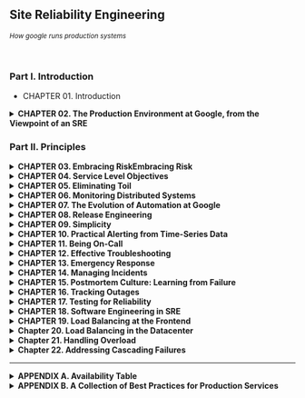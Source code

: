 ## Site Reliability Engineering
<i><small>How google runs production systems</small></i>

<br/>

### Part I. Introduction

- CHAPTER 01. Introduction

<details>
<summary><b>CHAPTER 02. The Production Environment at Google, from the Viewpoint of an SRE</b></summary>
<br>

[🔗 link](./chapter02)

<br/>

**TL;DR**
- **하드웨어 구성**: 구글의 데이터센터는 동일한 하드웨어 유형을 사용하고 클러스터 운영 시스템인 Borg가 자원 할당을 관리함. 클러스터-데이터센터-캠퍼스 구조를 형성하며, "주피터" 네트워크로 연결됨.
- **시스템 소프트웨어 관리**: 대규모 하드웨어 문제를 소프트웨어로 관리하며, Borg가 자원 관리를 담당함. 스토리지 계층에는 Colossus(구글 파일 시스템 후속), Bigtable, Spanner 등이 사용됨.
- **네트워킹**: 오픈플로우(OpenFlow) 기반의 SDN을 사용해 스마트 라우팅 하드웨어 대신 단순한 스위치와 중앙 컨트롤러로 네트워크를 관리함. 글로벌 소프트웨어 로드 밸런서(GSLB)를 통해 다양한 수준에서 로드 밸런싱을 수행함.
- **잠금 서비스**: Chubby는 비동기 합의를 통해 일관성 있는 데이터 잠금과 관리 제공.
- **모니터링과 경고**: Borgmon을 사용해 지표를 수집하고 문제 발생 시 알림을 제공하여 시스템 상태와 자원 소비를 모니터링함.
- **소프트웨어 인프라**: Stubby를 통한 원격 프로시저 호출(RPC)로 통신하고, 프로토콜 버퍼(Protocol Buffers)로 데이터 전송.
- **개발 환경**: 코드 변경은 리뷰를 통해 검토하고 배포, 모든 소스 코드 수정은 리뷰 후 제출됨.

<br/>
</details>

### Part II. Principles

<details>
<summary><b>CHAPTER 03. Embracing RiskEmbracing Risk</b></summary>
<br>

[🔗 link](./chapter03)

<br/>

**TL;DR**
- **리스크 관리**: 신뢰성을 높이는 데 필요한 비용은 비례적으로 증가하지 않으며, 때로는 100배까지도 높아질 수 있음.
  - **비용 요소**: 여분의 컴퓨트 자원 비용, 기회 비용.
- **서비스 리스크 측정**: 단일 지표로는 서비스 리스크를 완전히 파악하기 어려움.
  - 구글은 시간 기준 가용성 대신 요청 성공률을 기준으로 가용성을 정의함.
- **서비스의 위험 수용도**: 제품 정의 및 목표에 따라 위험 수용도를 설정함.
  - **고려사항**: 장애 유형, 위험 대비 비용, 목표 가용성 수준, 비용 대비 추가 수익.
- **에러 예산 활용**: 소프트웨어 결함을 어느 정도 허용할지, 출시 빈도, 테스트 전략을 조정하여 유연성과 사용성의 균형을 맞춤.
  - 에러 예산을 통해 출시 리스크와 품질 관리를 균형 있게 조율.
- **카나리 테스트**: 새로운 코드 도입 시 일부 구간에서 테스트하는 방법으로, 기간과 규모 조정이 중요.

<br/>
</details>
<details>
<summary><b>CHAPTER 04. Service Level Objectives</b></summary>
<br>

[🔗 link](./chapter04)

<br/>

**TL;DR**
- **SLI**: **서비스 수준 지표**. 서비스의 가용성, 응답 속도, 오류율 등을 측정하는 정량적 지표.
- **SLO**: **서비스 수준 목표**. 특정 SLI의 목표 범위(예: 응답 시간 95% 이하).
- **SLA**: **서비스 수준 협약**. SLO를 달성하지 못할 경우 사용자와의 보상 계약.
- **지표 설정**: 모든 지표를 SLI로 설정할 필요는 없으며, 중요한 척도만 선택.
  - 지표 표준화는 효율성 향상에 기여.
- **목표 설정 가이드라인**:
  - 현재 성능 기준 사용 금지.
  - SLI 단순화.
  - 사용자 만족 수준을 초과하지 않음.
  - 적은 수의 SLO 설정.
  - 초기 목표는 점진적 개선 가능하도록 설정.
- **제어 루프**: SLI를 모니터링하고 SLO와 비교해 대응 필요 여부를 판단.
- **SLA 설정**: 보수적 SLO 설정과 사용자가 이해할 보상체계가 중요.

<br/>
</details>
<details>
<summary><b>CHAPTER 05. Eliminating Toil</b></summary>
<br>

[🔗 link](./chapter05)

<br/>

**TL;DR**

- **삽질(Toil)**: 반복적이고 자동화가 가능하지만 수작업으로 처리되는 비효율적 업무.
  - 수작업 필요, 반복적, 자동화 가능, 사후 대처 필요, 지속적 가치 없음, 서비스 성장에 따라 증가함.
  - **삽질을 줄이는 이유**: 구글 SRE는 삽질을 50% 이하로 유지하여 효율성을 높이고 서비스 확장성을 강화하려 함.
- **엔지니어링 업무**:
  - **소프트웨어 엔지니어링**: 코드 작성, 자동화 스크립트, 확장성 향상.
  - **시스템 엔지니어링**: 설정 조정, 문서화, 로드 밸런서 설치.
  - **삽질**: 반복적인 수작업.
  - **부하**: 직접적이지 않은 관리 업무.
- 삽질이 많아지면 **경력 침체, 의욕 저하, 성장 둔화, 신뢰 문제 발생**.
- **결론**: 창의적 업무에 집중하기 위해 모든 사람이 매주 삽질을 줄여야 함.

<br/>
</details>
<details>
<summary><b>CHAPTER 06. Monitoring Distributed Systems</b></summary>
<br>

[🔗 link](./chapter06)

<br/>

**TL;DR**

- **모니터링**
  - **모니터링 정의**: 시스템의 정량적 실시간 데이터를 모으고 처리하고 집계해서 보여주는 것
  - **화이트박스(white-box) 모니터링**: 로그나 자바 가상 머신 (Java Virtual Machine, JVM) 의 프로파일링 인터페이스 (profling interface) 같은 인터페이스 혹은 내부의 통계 지표를 제공하는 HTTP 핸들러 등을 이용해서 얻은 시스템의 내부 지표들을 토대로하는 모니터링
  - **블랙박스 (black-box) 모니터링**: 사용자가 보게 되는 확인 가능한 동작들을 외부에서 테스트하는 과정
  - **대시보드 (dash board)**: 서비스의 핵심 지표에 대한 요약된 뷰를 보여주는 (주로 웹 기반) 애플리케이션
  - **알림 (alert)**: 사람이 읽을 수 있도록 작성된 통지(noification) 를 말하며, 주로 버그나 티켓 큐, 메일, 혹은 호출기 등으로 보내짐
  - **근본원인**: 소프트웨어 시스템의 결함이나 사람의 실수는 일단 고쳐지면 그 일이 다시는 발생하지 않을 것이라는 확신을 심어줌
  - **노드와 머신**: 물리적인 서버, 가상머신 혹은 컨테이너(container)에서 동작하는 커널의 단일 인스턴스를 의미하며 동의어로 사용됨
  - **푸시 (push)**: : 서비스가 실행하는 소프트웨어나 관련된 설정에 대한 모든 변경사항
- **네 가지 결정적인 지표**
  - **지연응답**: 요청이서비스에의해처리되기까지의시간빠르게 리턴된 에러보다는 느리게 리턴된 에러가 더 중요
  - **트래픽**: 시스템에 얼마나 많은 요청이 들어오는지를 측정초당 HTTP 요청의 개수로 측정
  - **에러**: 실패한 요청의 비율
  - **서비스 포화 상태**: 서비스가 얼마나 '포화 상태'로 동작 하는지를 의미

<br/>
</details>
<details>
<summary><b>CHAPTER 07. The Evolution of Automation at Google</b></summary>
<br>

[🔗 link](./chapter07)

<br/>

**TL;DR**

- **자동화의 가치 (자동화가 제공해주는 가치)**
  1. **Consistency**, 일관성: 정확히 정의된 업무 범위 + 정해진 절차 수행
  2. **A Platform**, 플랫폼: 올바르게 디자인되고 구현된 자동 시스템은 여러 이점을 가진 플랫폼 제공
     - 재발 방지: 자동화된 코드에서 수정된 버그는 한 번 수정되면 다시 발생하지 않음
  3. **Faster Repairs**, 더 신속한 수리: 시스템의 일반적인 장애를 해결하는 데 사용됩니다.
     - 평균 고장 후 수리 시간(MTTR) 절감: 장애에 대한 평균 고장 후 수리 시간(Mean Time to Repair, MTTR)의 절감 가능
  4. **Faster Action**, 더 신속한 조치: 사람이 기계만큼 빠르게 대응하는 것은 대체로 불가능
  5. **Time Saving**: 시간 절감
- **신뢰성은 근본적인 기능**
  - 운영자들이 제대로 대응하지 못하는 이유는 실전 경험의 부족
  - 그들이 생각하는 시스템의 동작이 실제 시스템의 동작과 일치하지 않기 때문
  - 오해는 수동 작업은 항상 수행이 가능할 것이라는 전제에서 발생
- **자동화는 시간을 절약하는 것 이상의 가치를 제공**
  - 단순히 자동화에 투입하는 시간과 그로 인해 절약되는 시간을 비교하는 것만으로는 판단하지 않았으면 함.

<br/>
</details>
<details>
<summary><b>CHAPTER 08. Release Engineering</b></summary>
<br>

[🔗 link](./chapter08)

<br/>

**TL;DR**

- 릴리즈 엔지니어링을 처음부터 도입하는 것이 중요

- 1️⃣ **릴리즈 엔지니어링**
  - 소프트웨어를 빌드하고 전달하는 과정을 간략하게 기술하는 분야.
  - 신뢰성 있는 서비스를 운영하려면 견고한 릴리즈 프로세스가 필요.
  - 모든 릴리즈 과정은 언제든지 동일하게 반복 실행될 수 있어야 함.
- 2️⃣ **릴리즈 엔지니어링 - 철학**
  1. **Self-Service Model**: 자동 빌드 시스템과 배포 도구를 이용해 많은 프로젝트가 자동으로 빌드되고 배포됨
  2. **High Velocity**: 변경 사항을 자주, 그리고 빠르게 릴리즈
  3. **Hermetic Builds**: 빌드 머신에 설치된 라이브러리나 다른 소프트웨어에 영향을 받지 않음.
  4. **Enforcement of Policies and Procedures**: 여러 단계의 보안 및 접근 제어 계층이 누가 어떤 작업을 수행할 수 있는지를 결정
- 3️⃣ **Rapid - 자동화 릴리즈 시스템**
  - 빌드와 테스트 대상, 배포 규칙, 관리용 정보(프로젝트 소유자) 등을 정의
  1. **Building**: Blaze (블레이즈) - C++, 자바, 파이썬, 고(Go), 자바스크립트 등 다양한 언어의 바이너리를 빌드하는 툴
  2. **Branching**: 모든 코드는 소스 코드 트리(메인라인)의 주 브랜치에 체크인됨.
  3. **Testing**: 변경된 코드가 제출될 때마다 코드에 대한 단위 테스트를 실행
  4. **Packaging**: Midas 패키지 관리자(Midas Package Manager, MPM)를 통해 프로덕션 환경의 머신에 배포
  5. **Deployment**: 시시포스 (Sisyphus) - **범용의 롤아웃(rollout) 자동화 프레임워크

<br/>
</details>
<details>
<summary><b>CHAPTER 09. Simplicity</b></summary>
<br>

[🔗 link](./chapter09)

<br/>

**TL;DR**

- 소프트웨어 시스템은 동적이고 불안정하며, 신속함과 안정성의 균형 유지가 핵심 과제임.
- **시스템 안정성 vs. 신속함**: 때로는 빠른 개발을 위해 안정성을 희생할 필요가 있으며, SRE는 신뢰성과 신속성을 동시에 높이는 절차와 도구를 개발함.
- **지루함의 미덕**: 소스코드는 복잡하지 않고 단조로울수록 바람직하며, 근본적 복잡성과 돌발적 복잡성을 구별하는 것이 중요함.
- **최소한의 API**: API는 작고 간결할수록 좋으며, 필요 없는 요소를 걷어내는 것이 이상적인 간결성을 만듦.
- **모듈화**: 독립적 변경이 가능해야 지속 가능한 시스템 구축이 가능함.
- 결론적으로, **간결함은 소프트웨어 신뢰성의 전제 조건**이며, 각 단계에서 단순화를 추구해야 함.
- 진정한 엔지니어링은 환경을 혼란스럽지 않게 유지하면서 혁신에 집중하는 것임.

<br/>
</details>

<details>
<summary><b>CHAPTER 10. Practical Alerting from Time-Series Data</b></summary>
<br>

[🔗 link](./chapter10)

<br/>

**TL;DR**

- **Borgmon**
  - 구글에서 개발한 시계열 모니터링 도구
  - 시스템 장애 탐지를 위해 스크립트를 실행하는 대신 표준화된 데이터 포맷 (Common Data Exposition Format) 사용.
  - **데이터 수집**
      - `/varz` URL을 각 대상마다 호출 → 결과 디코드 → 결과 값 메모리에 저장.
      - 메모리 내의 상태는 정기적으로 외부 시스템 - 시계열 데이터베이스 (Time-Series Database, TSDB) - 에 보관.
      - 오래된 데이터를 TSDB에 쿼리
      - 수집한 데이터는 차트 렌더링과 알림 생성에 사용되며, 대량 데이터 수집을 위해 지표 형식을 표준화.
  - 낮은 오버헤드로 대량 데이터 수집 가능.
  - 화이트 박스 모니터링 (white-box monitoring)
  - **유지 보수**: 광범위한 단위 테스트 및 회귀 테스트를 지원
- **Time window**: 연속된 데이터가 아니라 시계열로 분리된 데이터들을 다룰 때 조회 기간을 정해둠.
- **Alertmanager** (알림 매니저): 보그몬은 중앙 집중식으로 운영되는 알림 매니저에 연결됨
- **Borgmon Cluster**: 좀 더 복잡한 보그몬 클러스터에서는 "데이터센터 보그몬" 을 두어 수집 전용 계층으로 사용
- **Prober**: 프로버. 프로토콜의 응답 페이로드의 유효성 검사
- **Label**: 레이블. 보그몬에서 시계열 데이터를 그룹화하고 집계하는데 사용

<br/>
</details>

<details>
<summary><b>CHAPTER 11. Being On-Call</b></summary>
<br>

[🔗 link](./chapter11)

<br/>

**TL;DR**
- 비상 대기 중인 엔지니어는 프로덕션 환경에서 필요한 운영 작업을 사전 약속된 장애 시 대응 시간 내에 수행해야 함.
- **사전 약속된 장애 시 대응 시간**
    - 사용자에게 노출되거나, 시간이 중요한 서비스의 경우: 약 `5분`
    - 시간에 덜 민감한 서비스의 경우: 약 `30분`
- 사용자에게 노출되는 서비스의 경우 분기별로 `99.99%`의 가용성을 확보해야 함 → 분기 별 약 '13분'의 다운타임만 허용.
- SRE 팀은 **비상 대기 업무의 '양'과 '품질'에 대한 상세한 제약**을 둠.
    - **비상 대기 업무의 양**: 엔지니어가 비상 대기 업무에 할애한 시간의 백분율로 계산.
    - **비상 대기 업무의 품질**: 비상 대기 기간 동안 발생한 장애 수로 계산.
- **목표하는 SRE 업무 비중**: `[50%]` 엔지니어링 + `[25%]` 비상 대기 + `[25%]` 운영 업무
- **품질의 균형**: 비상 대기업무는 매 12시간마다 교대하므로 하루 최대 2개의 장애 처리가 가능.
- **합리적인 의사 결정을 위한 자원**
    - 분명한 장애 전파 경로
    - 잘 정의된 장애 관리 프로세스
    - 비난 없는 포스트모텀 문화
- SRE 지원 시스템을 개발하는 팀은 대부분 24/7 비상 대기업무를 교대로 투입되며, 필요 시 장애를 타 팀에 전파 가능
- **운영 부하**
    - **알림**: 모니터링 설정 오류는 운영 부담 증가를 초래 → 알림/장애 비율이 1:1이 되도록 조정
    - **타 팀 협조**: SRE는 개발 팀에게 시스템이 SRE 팀 기준에 도달할 때까지 비상 대기에 집중하도록 요청할 수 있음


<br/>
</details>

<details>
<summary><b>CHAPTER 12. Effective Troubleshooting</b></summary>
<br>

[🔗 link](./chapter12)

<br/>

**TL;DR**

- **장애 대응의 목표**
  1. 장애의 영향을 최소화하고 빠르게 복구하는 것.
  2. 장애의 재발을 방지하기 위한 근본 원인을 파악하는 것.
- 특정 시스템을 위한 사후 분석을 지원하는 도구와 템플릿 활용하는 것이 좋음
- 조사를 체계적으로 진행할 수 있는 절차를 마련.

#### 📌 장애 대응 절차:
1. **Problem Report** (문제 보고)
2. **Triage** (문제의 우선순위 판단)
3. **Examine** (문제를 관찰하기)
   1. 모니터링 지표
   2. 로그
   3. 상태 외부 노출
   4. 요청/응답 확인
4. **Diagnose** (진단)
   1. Simplify and reduce
   2. Ask "what," "where," and "why"
   3. What touched it last
   4. Specific diagnoses

#### 📌 테스트 구상 시 주의 사항
- 상호 배타적 테스트
- 명확하고 우선순위가 높은 테스트 고려
- 혼란 요소 주의
- 긴급한 테스트의 부작용
- 명확한 증거를 확보가 어려운 테스트의 한계

#### 📌 Negative Results Are Magic
- 부정적인 결과의 가치
- 부정적인 결과도 결론이 됨
- 도구와 방법의 의미
- 부정적인 결과의 공개는 업계의 데이터 주도성을 촉진
- 자신의 결과를 공표

<br/>
</details>

<details>
<summary><b>CHAPTER 13. Emergency Response</b></summary>
<br>

[🔗 link](./chapter13)

<br/>

**TL;DR**

- **세 가지 타입의 위기**
  - **Test-Induced Emergency** 
    - 사전적 테스트 접근법
    - 실제 복잡한 의존 관계 시스템으로 테스트 계획을 잘짜야 함
  - **Change-Induced Emergency**
    - 변경으로 인한 장애
    - 변경된 설정이 예상치 못한 결과나 동작이 발생하지 않도록 많은 테스트를 수행
  - **Process-Induced Emergency**
    - 절차에 의한 장애
    - 신속한 일처리가 위기 대응의 요점이 아님

- **세 가지 장애 타입 대응에서 공통점으로 배운 것**
  - 문제 원인이 명확하지 않은 상황도 해결책 존재
  - 해결책 생각나지 않으면 다른 사람에게 도움 청해야 함
  - '신속하게' 팀 동료 참여하고 도움 요청하고 할 수 있는 모든 것 시도해야 함
- **경험에서 배우고 반복하지 않기**
  - ✔️ 장애 기록 남기기
    - 광범위하고 솔직하게 작성하되, 무엇보다 중요한 것은 화두 던져야 하는 점
  - ✔️ What if? - 테스트에서는 불가능할 정도로까지 크게 의문 갖기
    - 사실, 현실보다 나은 테스트 없음
  - ✔️ 사전 수행하는 테스트
    - 장애 발생하기 전까지는 시스템과 그 시스템 의존 다른 시스템, 그리고 사용자가 어떻게 반응할지 아무도 모름

<br/>
</details>
<details>
<summary><b>CHAPTER 14. Managing Incidents</b></summary>
<br>

[🔗 link](./chapter14)

<br/>

**TL;DR**

📌 **장애 관리**
- ✔️ **핵심**
  - 장애로 인한 피해 최소화
  - 최대한 빨리 평소의 비즈니스 운영 복구
- ✔️ **액션**
  - 장애 관리 전략 사전에 수립하고, 이 전략을 잘 운영하고, 이 전략을 자주 되풀이해서 수행할 수 있도록 하면,
  - 장애 시 복구 시간과 직원들이 긴급한 문제 해결하는 데 받는 스트레스를 확실히 줄일 수 있음

- ✔️ **모범 사례**
  - 우선순위: 우선 출혈 막고 서비스 되살린 후 근본 원인 대한 증거 찾자.
  - 사전 준비: 장애 조치에 참여한 사람들의 자문받아 장애 관리 절차 미리 개발하고 문서화해두자.
  - 신뢰: 장애 조치에 참여 중인 모든 사람들에게 충분한 자율권 보장하자.
  - 감정 조절: 장애 조치하는 동안 스스로 감정적 상태 주의하자. 너무 부담 되면 다른 이에게 도움 청하자.
  - 대체 방안에 대한 모색: 주기적으로 현재 선택할 수 있는 방법 대해 다시 생각하고 이 방법이 여전히 유효한지, 아니면 다른 방법 찾아야 하는지 판단하자.
  - 실습: 이 과정을 정기적으로 수행해서 자연스럽게 활용할 수 있는 수준으로 만들자.
  - 개선: 그리고 계속해서 개선하자. 모든 팀 구성원들이 모든 역할에 익숙해질 수 있도록 독려하자.

<br/>
</details>

<details>
<summary><b>CHAPTER 15. Postmortem Culture: Learning from Failure</b></summary>
<br>

[🔗 link](./chapter15)

<br/>

**TL;DR**

- **포스트모텀**
  - : 장애의 발생 기록과 그 영향, 장애를 완화하거나 해결하기 위해 수행한 작업, 장애의 근본 원인, 그리고 향후 재발 방지를 위한 후속 조치 등이 기록된 문서
- **불행의 바퀴 (wheel of misfortune)**
  - : 이전의 포스트모텀 중 하나를 선정해서 엔지니어들이 그 안에 기록된 대로 역할을 수행해 보는 것. 
  - 새로 입사한 SRE들은 종종 불행의 바퀴 연습을 수행.
- **비난이 아닌 생산적인 포스트모텀 문서를 작성하는 방법**
  - 개인 · 팀의 실수나 부적절한 조치가 아닌, 장애를 유발한 원인을 판단하는 데 집중해야 함.
  - 참여자의 모든 행동 의도는 문제 해결임을 가정.
    - 당시 각자가 가진 모든 정보를 토대로 올바른 조치를 취한 것을 가정하고 작성해야함.
  - 누군가를 비난하지 않는 포스트모텀 문서를 작성하는 것은 어러움.
  - 장애를 유발시킨 모든 행위를 중심으로 명시.

<br/>
</details>

<details>
<summary><b>CHAPTER 16. Tracking Outages</b></summary>
<br>

[🔗 link](./chapter16)

<br/>

**TL;DR**

- **Outalator**
  - 서비스 중단 현상 추적 도구.
  - 모니터링 시스템이 발송하는 모든 알림을 수동으로 수신, 또 데이터를 해석, 그룹화 및 분석하기 위한 시스템
  - ✔️ **Queue**
    - 여러 큐에 보관된 알림을 시간별로 한 번에 확인할 수 있음
  - ✔️ **Tagging**
    - 모든 알림이 하나의 장애를 의미하지 않기 때문에, 알림 메타데이터 관리를 위해 태깅(tagging) 지원.
  - ✔️ **Analysis**
    - 기본적인 분석 계층은 보고서를 위한 산술, 통계, 집계 기능 포함.
- **Escalator**
  - 비상 대기 엔지니어에게 전달된 이메일 복사본 수신 도구로 기획된 시스템.
  - 구글에서는 SRE를 위한 모든 알림을 사람이 수신했는지 여부를 추적하는 중앙 응답 시스템을 공유하는데,
  - 설정된 시간이 지나도 아무도 수신을 확인하지 않으면 시스템은 다음 단계로 알림을 격상함.

<br/>
</details>

<details>
<summary><b>CHAPTER 17. Testing for Reliability</b></summary>
<br>

[🔗 link](./chapter17)

<br/>

**TLDR**

- 📌 **Testing**
  - SRE 엔지니어의 핵심 책임 중 하나는 시스템의 신뢰도를 정량화하는 것.
  - SRE 엔지니어는 시스템의 신뢰도를 정량화하고 유지하기 위해 다양한 테스트 종류(단위, 통합, 시스템, 프로덕션 등)를 수행해야 함. 
  - 테스트 환경을 구축, 대규모 환경에서 자동화 도구를 사용해 테스트를 관리, 재해 복구와 테스트 실패를 대비 등. 
  - **신뢰성 측정**
    - **과거의 신뢰성**: 모니터링 기록 시스템이 제공하는 분석 데이터를 통해 확인.
    - **미래의 신뢰성**: 예측 데이터를 정량화하여 확보.
  - **테스트의 중요성**
    - 변경 사항 발생 시 동일한 결과를 기대할 수 있음.
    - 테스트로 인한 소프트웨어나 서버의 변경이 없어야 함.
    - 모든 변경 사항에 대해 불확실성을 명확히 설명할 수 있어야 함.

- 📌 **Testing Type**
  - **Traditional Tests**
    - **단위 테스트**: 함수나 모듈이 정확히 동작하는지 확인.
    - **통합 테스트**: 의존성 주입 도구를 사용해 복잡한 의존 객체를 테스트.
    - **시스템 테스트**: 종단 간 기능을 테스트.
      - **스모크 테스트**: 중요한 동작을 간단하게 테스트.
      - **성능 테스트**: 시스템 성능 확인.
      - **회귀 테스트**: 기존 버그를 다시 확인.
  - **Production Tests**
    - **설정 테스트**: 설정 파일이 실제 프로덕션과 일치하는지 확인.
    - **스트레스 테스트**: 시스템의 한계를 검증.
    - **카나리 테스트**: 일부 서버에만 새로운 버전 적용 후 안정성 확인.


- 📌 **테스트 환경 구축**
  - 강력한 테스트 문화를 수립하고, 보고된 모든 버그를 테스트 케이스로 문서화.
  - Bazel 같은 도구로 소스 파일 변경에 따른 재빌드 최소화.
  - **대규모 환경에서의 테스트**
    - 대규모 환경에서는 여러 버전 간 테스트와 병합 필요.
    - 자동화 도구 사용 시 도구 간 상호작용 고려.
  - **재해 테스트**
    - 오프라인 및 온라인 복구 도구 사용.
    - 체크포인트와 무결성 도구를 통한 재시작 절차 지원.
  - **프로덕션 환경 테스트**
    - 프로덕션과 릴리즈 환경의 일치를 확보하기 위해 프로브 테스트와 자동화된 업데이트 수행.

- 📌 **테스트 실패 관리**
  - 신뢰성 관리와 릴리즈 주기 고려.
  - 테스트 커버리지 확보를 통해 사용자 애플리케이션의 신뢰성 유지.

</details>

<details>
<summary><b>CHAPTER 18. Software Engineering in SRE</b></summary>
<br>

[🔗 link](./chapter18)

<br/>

**TLDR**

- "팀의 규모는 서비스의 성장률과 직접적으로 비례해서는 안 된다."
- 📌 **성장하는 서비스에도 SRE 조직의 규모를 선형적으로 유지할 수 있는 요소**
  - 지속적인 자동화 작업와 효율적인 도구 개발.
  - 운영 절차 개선.
  - 일상적인 운영 업무의 비효율성을 새로운 시각.

- 📌 **수용량 계획은 끝나지 않는 작업 **
  - **Traditional Capacity Planning**
    1. 수요 예측 수집.  ← 전통적인 수용량 계획에서는 수요 예측 수집이 우선
    2. 빌드 및 할당 계획 수립.
    3. 리뷰 및 계획 승인.
    4. 배포 및 자원 설정.

  - **본질적으로 불안정**
    - 계획은 지속적으로 수정될 수밖에 없음.
  - **노동집약적이며 모호함**
    - **상자 채우기 문제(bin packing problem)**는 인간이 직접 계산하기 매우 어려운 NP-hard 문제에 해당.

- 📌 **의도 기반 수용량 계획(Intent-Based Capacity Planning)**
  - : 서비스 의존성과 수요를 프로그래밍적으로 인코딩하여, 클러스터와 서비스의 자원 할당 계획을 자동으로 생성하는 방식.

  - **의도 (Intent)**: 서비스 담당자가 해당 서비스를 운영하고자 하는 목적과 요구사항을 의미.
  - 현실적인 자원 수요를 바탕으로 수용량 계획 의도를 이끌어내기 위해 여러 단계의 추상화가 필요.

  - **의도 기반 수용량 계획을 위한 필수 정보**
    1. **Dependencies**: 의존성은 서비스의 위치 결정에 중요한 영향을 미침. 
    2. **Performance metrics**: 한 서비스의 수요는 다른 서비스의 수요에 영향을 미침.
    3. **Prioritization**: 자원 제약으로 인해 필연적으로 트레이드 오프와 어려운 결정을 내려야 하는 상황이 발생함.

- 📌 **소프트웨어 도입을 유도하기 위해선**:
  - **적절한 사용자층 정의**
  - **고객 서비스**: 제품을 조기에 사용하고자 하는 고객들이 적절히 활용할 수 있도록 지원을 아끼지 말아야 함
  - **적절한 수준의 디자인**
  - **팀의 원동력**: 폭넓은 지식과 경험을 가진 엔지니어와 다양한 기술을 빠르게 익힐 수 있는 엔지니어로 구성된 **시드 팀(sed 팀)** 을 만드는 것이 효과적

- 📌 SRE 조직에 소프트웨어 개발 모델을 도입을 위해:
  - 명확한 메시지로 소통하라
  - 조직의 역량을 평가하라
  - 출시하고 반복하라
  - 자신의 표준을 낮추지마라

</details>

<details>
<summary><b>CHAPTER 19. Load Balancing at the Frontend</b></summary>
<br>

[🔗 link](./chapter19)

<br/>

**TLDR**

- **📌 트래픽 분산 '최적화'의 의미**
  - 문제 해결을 위한 계층 레벨 (전역적 혹은 지역적)
  - 문제 해결을 위한 기술 수준 (하드웨어 혹은 소프트웨어)
  - 처리할 트래픽의 특성

- **📌 DNS Recursive Server**
  - : 사용자와 DNS 서버 사이의 질의를 대신 처리하고, 캐시 계층을 지원.
  - **주요 기능**:
    - IP 주소의 재귀적 해석
    - 비결정적 응답 경로
    - 추가 캐시 지원
  - **문제점**
    1. 특정 사용자 요청에 대한 최적의 IP 주소를 찾는 것
    2. 감당해야하는 사용자의 수
    3. 캐싱: 영향도 예측의 어려움
  - **구글의 해결법**
    - 트래픽 분석 및 DNS resolver 관리: 트래픽 변화를 분석하고, DNS resolver 목록 및 사용자 기반 규모를 지속적으로 업데이트하여 잠재적 영향을 추적.
      - 추적 중인 각 resolver 뒤에 있는 사용자들의 지리적 분포를 추정.
      - 해당 사용자들을 최적의 위치로 안내할 가능성을 높임.
    - **문제점**:
      - 지리적 분산의 문제: 사용자들이 넓게 분산된 경우, 최적의 위치와 경험 제공 중 하나를 선택해야 하는 딜레마 발생.

- 📌 **DNS 로드밸런싱의 한계**
  - **장점**: 연결 시작 전에 로드밸런싱을 수행할 수 있는 간단하고 효과적인 방법.
  - **단점**: RFC1035에 따른 512바이트 응답 크기 제한으로 인해 모든 서버 주소를 포함할 수 없음.
  - **해결방안**: DNS 로드밸런싱을 가상 IP 주소를 활용하는 방식으로 고도화해야 함 → Virtual IP Addresses

- 📌 **Virtual IP Addresses, VIPs**
  - : 가상 IP 주소. 일반 IP 주소처럼 보이지만, VIP는 특정 네트워크 인터페이스에 할당되지 않고 여러 장치에 의해 공유됨

- 📌 **네트워크 로드밸런서**
  - VIP 구현에서 가장 중요한 부분은 네트워크 로드밸런서.
  - **구현 방법**: 패킷의 일부를 이용해 연결 ID 생성 후 백엔드 선택

- 💥 **문제 1**: 백엔드 머신 장애나 제거된다면?
- ✅ **해결법**: Consistent Hashing 사용

- 💥 **문제 2**: Consistent Hashing - 추적 테이블 관리의 어려움
- ✅ **해결법**: DSR 구현: 데이터링크 계층 정보 조작 (OSI 네트워크 모델의 두번째 계층)

- 💥 **문제 3**: 두번째 계층을 사용하는 것은 대용량 시스템에 배포할 때 심각한 단점이 됨
- ✅ **해결법**: 구글의 해결책 - 패킷 캡슐화 (Packet Encapsulation)

</details>

<details>
<summary><b>Chapter 20. Load Balancing in the Datacenter</b></summary>
<br>

[🔗 link](./chapter20)

<br/>

**TLDR**

**📌 Subset Selection Algorithm**

1. Random Subsetting. 랜덤 서브셋
   - 각 클라이언트가 백엔드의 목록을 임의로 섞은 후, 그 중 접근이 가능하고 양호한 상태의 벡앤드를 선택해서 서브셋을 구축
2. Deterministic Subsetting. 결정적 서브셋
   - 랜덤 서브셋의 제한을 해결.
   - 매 라운드에서 각 백엔드는 정확히 하나의 클라이언트에 할당됨

**중요한 점:**
- 백엔드의 목록은 반드시 섞여야 함
  - 클라이언트가 할당된 연속적인 백엔드 스크의 그룹에 현재 사용 가능한 백엔드가 존재하지 않을 수 있음
- 각 라운드는 목록을 혼합할 때 각기 다른 시드값을 사용해야 함
  - 백엔드가 실패했을 때 해당 백엔드의 부하는 서브셋에 남아있는 백엔드 중 하나가 부담해야 함

**📌 Load Balancing Policies**
1. Simple Round Robin
   - 가장 보편적인 방법이면서 가장 간단한 방식.
   - 자신의 서브셋에 해당하는 각 백엔드 태스크에 요청을 보내는 방법.
2. Least-Loaded Round Robin
   - 각 클라이언트가 서브셋 내의 각 백엔드 태스크와 연결된 활성화된 요청의 개수를 추적하고, 가장 적은 수의 활성화된 요청을 처리하고 있는 태스크들만을 대상으로 라운드 로빈을 수행하는 것
3. Weighted Round Robin
   - 각 클라이언트 태스크는 서브셋 내의 각 백엔드의 수용량 점수를 저장
   - 요청은 라운드 로빈 형식으로 분산되지만, 클라이언트는 백엔드에 분산된 요청의 비율에 따라 가중치를 계산

</details>
<details>
<summary><b>Chapter 21. Handling Overload</b></summary>
<br>

[🔗 link](./chapter21)

<br/>

**TLDR**

**📌 과부하 처리 전략**
- **경감된 응답 제공**: 과부하 시 최상의 결과 대신 간소화된 응답을 제공.
- 극심한 과부하 시 에러 등 적은 비용의 응답을 리턴 반환.

**📌 자원 수용량 모델링**
- 초당 쿼리 수 대신 **CPU, 메모리 등의 자원**을 직접 측정하여 모델링.

**📌 클라이언트 측 사용량 제한**
- 클라이언트가 자체적으로 요청을 제한하고 조절하여 서버 부하 감소.
- 중요도 기반 요청 처리
  - 요청의 중요도에 따라 과부하 시 요청을 거부하거나 재시도.
  - **중요도**: 네가지의 중요도 값이 있으며 이를 기반으로 거부 정책을 실행
  -  `CRITICAL_PLUS`, `CRITICAL`, `SHEDDABLE_PLUS`, `SHEDDABLE`
- 활용도 신호: 시스템 활용도에 기반하여 요청의 중요도에 따라 처리 거부.

**📌 과부하 오류 관리**
- 과부하 오류 발생 시 재시도 여부를 결정하여 시스템 안정성 유지.
- 연결 부하 관리 및 로드 밸런싱: 연결 부하를 모니터링하고, 효과적인 로드 밸런싱을 통해 부하 분산.
- 일괄 프록시 사용: 일괄 프록시를 사용하여 부하를 완화하고 요청을 중개.

</details>

<details>
<summary><b>Chapter 22. Addressing Cascading Failures</b></summary>
<br>

[🔗 link](./chapter22)

<br/>

**TLDR**

**📌  Cascading Failure**
- 연쇄적 장애: 시간이 지나면서 장애가 계속해서 가중되는 현상
- '서버 과부하'는 연속적 장애의 일반적인 원인

**📌  Resource Exhaustion**
- 자원의 부족으로 인해 지연 응답과 오류율 증가
- **서버 자원**
  - **CPU**: 인플라이트 요청 증가, 긴 큐 길이, 스레드 기아, CPU 기아, RPC 시간 초과 등
  - **Memory**: 메모리 기아는 태스크 종료, 가비지 컬렉션 증가, 캐시 히트율 감소 유발
  - **Threads**: 스레드 기아는 오류 발생, 헬스 체크 실패를 초래
  - **File descriptors**: 파일 서술자가 부족해 네트워크 연결 초기화 불가능
  - **Dependencies among resources**: 자원 부족이 다른 자원에 영향을 미침

**📌 Preventing Server Overload**
1. 서버 수용량 한계 부하 테스트 및 과부하 상태 실패 테스트
2. 품질이 낮은 결과 제공
3. 과부하 상태에서 요청 거부 구현
4. 고수준 시스템에서 요청 거부
5. 수용량 계획 실행

**📌 Queue Management**
- : 큐 관리 통해 특정 조건에서 요청 거부
- **Load Shedding and Graceful Degradation**
  - 부하 감소 및 선택적 요청 처리
- **Retries**
  - 재시도 로 인해 시스템 불안정 가능성
- **Latency and Deadlines**
  - : 데드라인 설정 및 전파가 중요함.
  - Picking a deadline
  - Missing deadlines
  - Deadline propagation
  - Cancellation propagation
  - Bimodal latency

**📌 Slow Startup and Cold Caching**
- 초기 프로세스 성능 저하, 콜드 캐시 문제 해결 필요

**📌 Always Go Downward in the Stack**
- 백엔드 상호 통신 및 분산 데드락 주의

**📌 Testing for Cascading Failures**
1. 부하 증가 테스트
2. 대용량 클라이언트 테스트
3. 덜 중요한 백엔드 테스트

**📌 연속적 장애를 처리하기 위한 즉각적인 대처**
1. 자원 추가 투입
2. 건강 상태 점검 중지
3. 서버 재시작
4. 트래픽 경감
5. 퇴보 모드 적용
6. 일괄 작업 부하 배제
7. 문제가 있는 트래픽 배제


</details>

---

<details>
<summary><b>APPENDIX A. Availability Table</b></summary>
<br>

[🔗 link](./appendixA)

</details>

<details>
<summary><b>APPENDIX B. A Collection of Best Practices for Production Services</b></summary>
<br>

[🔗 link](./appendixB)

</details>

<br/><br/>
